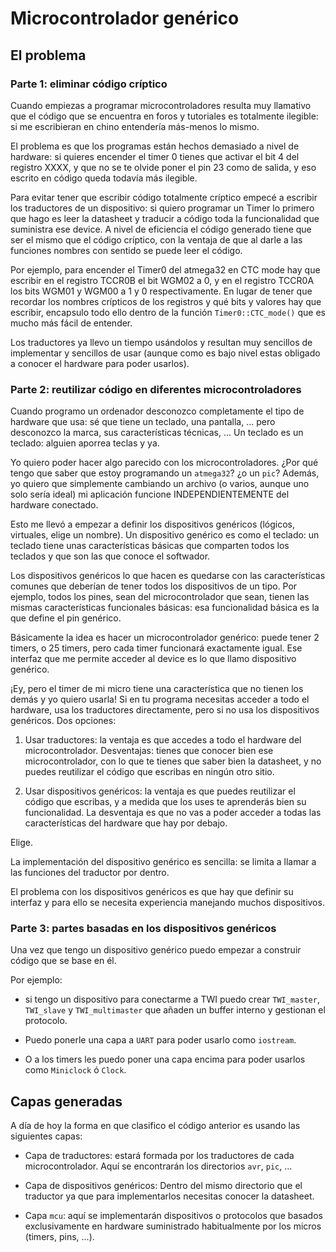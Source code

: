 # Microcontrolador genérico

## El problema

### Parte 1: eliminar código críptico

Cuando empiezas a programar microcontroladores resulta muy llamativo que el
código que se encuentra en foros y tutoriales es totalmente ilegible: si me
escribieran en chino entendería más-menos lo mismo.

El problema es que los programas están hechos demasiado a nivel de hardware:
si quieres encender el timer 0 tienes que activar el bit 4 del registro XXXX,
y que no se te olvide poner el pin 23 como de salida, y eso escrito en código
queda todavía más ilegible.

Para evitar tener que escribir código totalmente críptico empecé a escribir
los traductores de un dispositivo: si quiero programar un Timer lo primero que
hago es leer la datasheet y traducir a código toda la funcionalidad que
suministra ese device. A nivel de eficiencia el código generado tiene que ser
el mismo que el código críptico, con la ventaja de que al darle a las
funciones nombres con sentido se puede leer el código.

Por ejemplo, para encender el Timer0 del atmega32 en CTC mode hay que escribir
en el registro TCCR0B el bit WGM02 a 0, y en el registro TCCR0A los bits WGM01
y WGM00 a 1 y 0 respectivamente. En lugar de tener que recordar los nombres
crípticos de los registros y qué bits y valores hay que escribir, encapsulo
todo ello dentro de la función `Timer0::CTC_mode()` que es mucho más fácil de
entender.

Los traductores ya llevo un tiempo usándolos y resultan muy sencillos de
implementar y sencillos de usar (aunque como es bajo nivel estas obligado a
conocer el hardware para poder usarlos).


### Parte 2: reutilizar código en diferentes microcontroladores

Cuando programo un ordenador desconozco completamente el tipo de hardware que
usa: sé que tiene un teclado, una pantalla, ... pero desconozco la marca, sus
características técnicas, ... Un teclado es un teclado: alguien aporrea teclas
y ya.


Yo quiero poder hacer algo parecido con los microcontroladores. ¿Por qué tengo
que saber que estoy programando un `atmega32`? ¿o un `pic`? Además, yo quiero
que simplemente cambiando un archivo (o varios, aunque uno solo sería ideal)
mi aplicación funcione INDEPENDIENTEMENTE del hardware conectado.


Esto me llevó a empezar a definir los dispositivos genéricos (lógicos,
virtuales, elige un nombre). Un dispositivo genérico es como el teclado: un
teclado tiene unas características básicas que comparten todos los teclados y
que son las que conoce el softwador.

Los dispositivos genéricos lo que hacen es quedarse con las características
comunes que deberían de tener todos los dispositivos de un tipo. Por ejemplo,
todos los pines, sean del microcontrolador que sean, tienen las mismas
características funcionales básicas: esa funcionalidad básica es la que define
el pin genérico.


Básicamente la idea es hacer un microcontrolador genérico: puede tener 2
timers, o 25 timers, pero cada timer funcionará exactamente igual. Ese
interfaz que me permite acceder al device es lo que llamo dispositivo
genérico.


¡Ey, pero el timer de mi micro tiene una característica que no tienen los
demás y yo quiero usarla! Si en tu programa necesitas acceder a todo el
hardware, usa los traductores directamente, pero si no usa los dispositivos
genéricos. Dos opciones:

1. Usar traductores: la ventaja es que accedes a todo el hardware del
   microcontrolador. Desventajas: tienes que conocer bien ese
   microcontrolador, con lo que te tienes que saber bien la datasheet, y no
   puedes reutilizar el código que escribas en ningún otro sitio.

2. Usar dispositivos genéricos: la ventaja es que puedes reutilizar el código
   que escribas, y a medida que los uses te aprenderás bien su funcionalidad.
   La desventaja es que no vas a poder acceder a todas las características del
   hardware que hay por debajo.

Elige.

La implementación del dispositivo genérico es sencilla: se limita a llamar a
las funciones del traductor por dentro.

El problema con los dispositivos genéricos es que hay que definir su interfaz
y para ello se necesita experiencia manejando muchos dispositivos.


### Parte 3: partes basadas en los dispositivos genéricos

Una vez que tengo un dispositivo genérico puedo empezar a construir código que
se base en él. 

Por ejemplo:
* si tengo un dispositivo para conectarme a TWI puedo crear `TWI_master`, 
  `TWI_slave` y `TWI_multimaster` que añaden un buffer interno y gestionan 
  el protocolo. 

* Puedo ponerle una capa a `UART` para poder usarlo como `iostream`. 

* O a los timers les puedo poner una capa encima para poder usarlos como
  `Miniclock` ó `Clock`.



## Capas generadas

A día de hoy la forma en que clasifico el código anterior es usando las
siguientes capas:

* Capa de traductores: estará formada por los traductores de cada 
  microcontrolador.  Aquí se encontrarán los directorios `avr`, `pic`, ...

* Capa de dispositivos genéricos: 
  Dentro del mismo directorio que el traductor ya que para implementarlos
  necesitas conocer la datasheet.
  

* Capa `mcu`: aquí se implementarán dispositivos o protocolos que basados
  exclusivamente en hardware suministrado habitualmente por los micros
  (timers, pins, ...).


